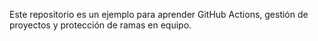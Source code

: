
Este repositorio es un ejemplo para aprender GitHub Actions, gestión de proyectos y protección de ramas en equipo.

